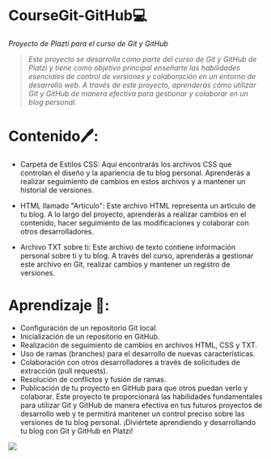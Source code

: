 # CourseGit-GitHub💻
*Proyecto de Plazti para el curso de Git y GitHub*

> *Este proyecto se desarrolla como parte del curso de Git y GitHub de Platzi y tiene como objetivo principal enseñarte las habilidades esenciales de control de versiones y colaboración en un entorno de desarrollo web. A través de este proyecto, aprenderás cómo utilizar Git y GitHub de manera efectiva para gestionar y colaborar en un blog personal.*

# Contenido🖊️:

- Carpeta de Estilos CSS: Aquí encontrarás los archivos CSS que controlan el diseño y la apariencia de tu blog personal. Aprenderás a realizar seguimiento de cambios en estos archivos y a mantener un historial de versiones.

- HTML llamado "Artículo": Este archivo HTML representa un artículo de tu blog. A lo largo del proyecto, aprenderás a realizar cambios en el contenido, hacer seguimiento de las modificaciones y colaborar con otros desarrolladores.

- Archivo TXT sobre ti: Este archivo de texto contiene información personal sobre ti y tu blog. A través del curso, aprenderás a gestionar este archivo en Git, realizar cambios y mantener un registro de versiones.

# Aprendizaje 📖:

- Configuración de un repositorio Git local.
- Inicialización de un repositorio en GitHub.
- Realización de seguimiento de cambios en archivos HTML, CSS y TXT.
- Uso de ramas (branches) para el desarrollo de nuevas características.
- Colaboración con otros desarrolladores a través de solicitudes de extracción (pull requests).
- Resolución de conflictos y fusión de ramas.
- Publicación de tu proyecto en GitHub para que otros puedan verlo y colaborar. Este proyecto te proporcionará las habilidades fundamentales para utilizar Git y GitHub de manera efectiva en tus futuros proyectos de desarrollo web y te permitirá mantener un control preciso sobre las versiones de tu blog personal. ¡Diviértete aprendiendo y desarrollando tu blog con Git y GitHub en Platzi!


![](https://vectorseek.com/wp-content/uploads/2023/09/Platzi-Logo-Vector.svg-.png)